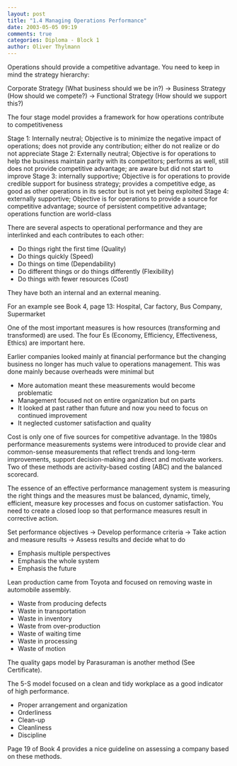 ```yaml
---
layout: post
title: "1.4 Managing Operations Performance"
date: 2003-05-05 09:19
comments: true
categories: Diploma - Block 1
author: Oliver Thylmann
---
```



Operations should provide a competitive advantage. You need to keep in mind the strategy hierarchy:

Corporate Strategy (What business should we be in?)
-&gt;
Business Strategy (How should we compete?)
-&gt;
Functional Strategy (How should we support this?)





The four stage model provides a framework for how operations contribute to competitiveness

Stage 1: Internally neutral; Objective is to minimize the negative impact of operations; does not provide any contribution; either do not realize or do not appreciate
Stage 2: Externally neutral; Objective is for operations to help the business maintain parity with its competitors; performs as well, still does not provide competitive advantage; are aware but did not start to improve
Stage 3: internally supportive; Objective is for operations to provide credible support for business strategy; provides a competitive edge, as good as other operations in its sector but is not yet being exploited
Stage 4: externally supportive; Objective is for operations to provide a source for competitive advantage; source of persistent competitive advantage; operations function are world-class

There are several aspects to operational performance and they are interlinked and each contributes to each other: 
- Do things right the first time (Quality)
- Do things quickly (Speed)
- Do things on time (Dependability)
- Do different things or do things differently (Flexibility)
- Do things with fewer resources (Cost)

They have both an internal and an external meaning.

For an example see Book 4, page 13: Hospital, Car factory, Bus Company, Supermarket

One of the most important measures is how resources (transforming and transformed) are used. The four Es (Economy, Efficiency, Effectiveness, Ethics) are important here.

Earlier companies looked mainly at financial performance but the changing business no longer has much value to operations management. This was done mainly because overheads were minimal but
- More automation meant these measurements would become problematic
- Management focused not on entire organization but on parts
- It looked at past rather than future and now you need to focus on continued improvement
- It neglected customer satisfaction and quality

Cost is only one of five sources for competitive advantage. In the 1980s performance measurements systems were introduced to provide clear and common-sense measurements that reflect trends and long-term improvements, support decision-making and direct and motivate workers. Two of these methods are activity-based costing (ABC) and the balanced scorecard.

The essence of an effective performance management system is measuring the right things and the measures must be balanced, dynamic, timely, efficient, measure key processes and focus on customer satisfaction. You need to create a closed loop so that performance measures result in corrective action.

Set performance objectives -&gt; Develop performance criteria -&gt; Take action and measure results -&gt; Assess results and decide what to do


* Emphasis multiple perspectives
* Emphasis the whole system
* Emphasis the future


Lean production came from Toyota and focused on removing waste in automobile assembly.
- Waste from producing defects
- Waste in transportation
- Waste in inventory
- Waste from over-production
- Waste of waiting time
- Waste in processing
- Waste of motion

The quality gaps model by Parasuraman is another method (See Certificate).

The 5-S model focused on a clean and tidy workplace as a good indicator of high performance.
- Proper arrangement and organization
- Orderliness
- Clean-up
- Cleanliness
- Discipline

Page 19 of Book 4 provides a nice guideline on assessing a company based on these methods.



